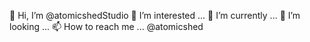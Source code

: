  👋 Hi, I’m @atomicshedStudio
 👀 I’m interested ...
 🌱 I’m currently ...
 💞️ I’m looking ...
 📫 How to reach me ... @atomicshed

<!---
atomicshedStudio/atomicshedStudio is a ✨ special ✨ repository because its `README.md` (this file) appears on your GitHub profile.
You can click the Preview link to take a look at your changes.
--->
